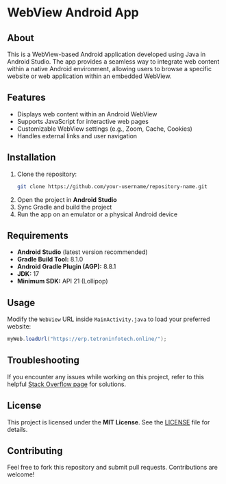 
# WebView Android App

## About  
This is a WebView-based Android application developed using Java in Android Studio. The app provides a seamless way to integrate web content within a native Android environment, allowing users to browse a specific website or web application within an embedded WebView.

## Features  
- Displays web content within an Android WebView  
- Supports JavaScript for interactive web pages  
- Customizable WebView settings (e.g., Zoom, Cache, Cookies)  
- Handles external links and user navigation  

## Installation  

1. Clone the repository:  
   ```sh
   git clone https://github.com/your-username/repository-name.git
   ```
2. Open the project in **Android Studio**  
3. Sync Gradle and build the project  
4. Run the app on an emulator or a physical Android device  

## Requirements  
- **Android Studio** (latest version recommended)  
- **Gradle Build Tool:** 8.1.0  
- **Android Gradle Plugin (AGP):** 8.8.1  
- **JDK:** 17  
- **Minimum SDK:** API 21 (Lollipop)  

## Usage  
Modify the `WebView` URL inside `MainActivity.java` to load your preferred website:  
```java
myWeb.loadUrl("https://erp.tetroninfotech.online/");
```

## Troubleshooting  
If you encounter any issues while working on this project, refer to this helpful [Stack Overflow page](https://stackoverflow.com/questions/77587376/cannot-invoke-string-length-because-parameter1-is-null) for solutions.


## License  
This project is licensed under the **MIT License**. See the [LICENSE](LICENSE) file for details.

## Contributing  
Feel free to fork this repository and submit pull requests. Contributions are welcome!  
